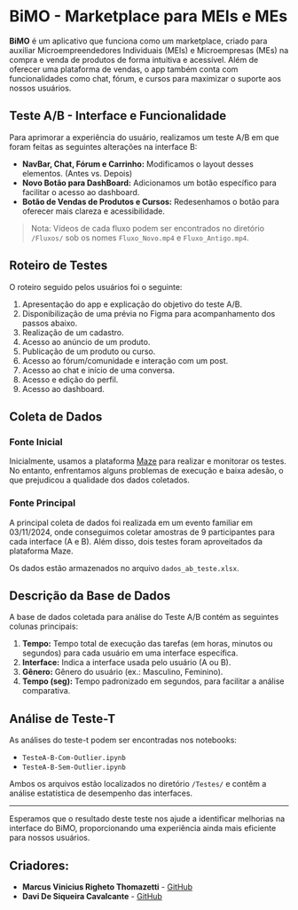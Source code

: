 # BiMO - Marketplace para MEIs e MEs

**BiMO** é um aplicativo que funciona como um marketplace, criado para auxiliar Microempreendedores Individuais (MEIs) e Microempresas (MEs) na compra e venda de produtos de forma intuitiva e acessível. Além de oferecer uma plataforma de vendas, o app também conta com funcionalidades como chat, fórum, e cursos para maximizar o suporte aos nossos usuários.

## Teste A/B - Interface e Funcionalidade

Para aprimorar a experiência do usuário, realizamos um teste A/B em que foram feitas as seguintes alterações na interface B:

- **NavBar, Chat, Fórum e Carrinho:** Modificamos o layout desses elementos. (Antes vs. Depois)
- **Novo Botão para DashBoard:** Adicionamos um botão específico para facilitar o acesso ao dashboard.
- **Botão de Vendas de Produtos e Cursos:** Redesenhamos o botão para oferecer mais clareza e acessibilidade.

> Nota: Vídeos de cada fluxo podem ser encontrados no diretório `/Fluxos/` sob os nomes `Fluxo_Novo.mp4` e `Fluxo_Antigo.mp4`.

## Roteiro de Testes

O roteiro seguido pelos usuários foi o seguinte:

1. Apresentação do app e explicação do objetivo do teste A/B.
2. Disponibilização de uma prévia no Figma para acompanhamento dos passos abaixo.
3. Realização de um cadastro.
4. Acesso ao anúncio de um produto.
5. Publicação de um produto ou curso.
6. Acesso ao fórum/comunidade e interação com um post.
7. Acesso ao chat e início de uma conversa.
8. Acesso e edição do perfil.
9. Acesso ao dashboard.

## Coleta de Dados

### Fonte Inicial
Inicialmente, usamos a plataforma [Maze](https://maze.co) para realizar e monitorar os testes. No entanto, enfrentamos alguns problemas de execução e baixa adesão, o que prejudicou a qualidade dos dados coletados.

### Fonte Principal
A principal coleta de dados foi realizada em um evento familiar em 03/11/2024, onde conseguimos coletar amostras de 9 participantes para cada interface (A e B). Além disso, dois testes foram aproveitados da plataforma Maze.

Os dados estão armazenados no arquivo `dados_ab_teste.xlsx`.

## Descrição da Base de Dados

A base de dados coletada para análise do Teste A/B contém as seguintes colunas principais:

1. **Tempo:** Tempo total de execução das tarefas (em horas, minutos ou segundos) para cada usuário em uma interface específica.
2. **Interface:** Indica a interface usada pelo usuário (A ou B).
3. **Gênero:** Gênero do usuário (ex.: Masculino, Feminino).
4. **Tempo (seg):** Tempo padronizado em segundos, para facilitar a análise comparativa.

## Análise de Teste-T

As análises do teste-t podem ser encontradas nos notebooks:
- `TesteA-B-Com-Outlier.ipynb`
- `TesteA-B-Sem-Outlier.ipynb`

Ambos os arquivos estão localizados no diretório `/Testes/` e contêm a análise estatística de desempenho das interfaces.

---

Esperamos que o resultado deste teste nos ajude a identificar melhorias na interface do BiMO, proporcionando uma experiência ainda mais eficiente para nossos usuários.

<h2>Criadores:</h2>
<ul>
<li><strong>Marcus Vinicius Righeto Thomazetti</strong> - <a href="https://github.com/MarcusVinciusRT">GitHub</a></li>
<li><strong>Davi De Siqueira Cavalcante</strong> - <a href="https://github.com/davaslindo">GitHub</a></li>
</ul>